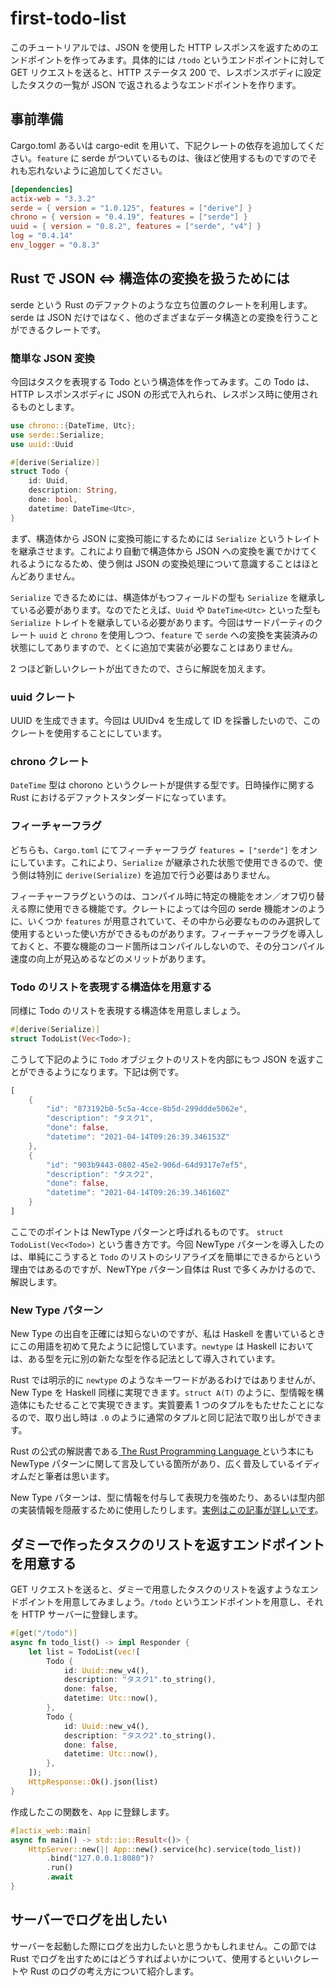 # first-todo-list

このチュートリアルでは、JSON を使用した HTTP レスポンスを返すためのエンドポイントを作ってみます。具体的には `/todo` というエンドポイントに対して GET リクエストを送ると、HTTP ステータス 200 で、レスポンスボディに設定したタスクの一覧が JSON で返されるようなエンドポイントを作ります。

## 事前準備

Cargo.toml あるいは cargo-edit を用いて、下記クレートの依存を追加してください。`feature` に serde がついているものは、後ほど使用するものですのでそれも忘れないように追加してください。

```toml
[dependencies]
actix-web = "3.3.2"
serde = { version = "1.0.125", features = ["derive"] }
chrono = { version = "0.4.19", features = ["serde"] }
uuid = { version = "0.8.2", features = ["serde", "v4"] }
log = "0.4.14"
env_logger = "0.8.3"
```

## Rust で JSON ⇔ 構造体の変換を扱うためには

serde という Rust のデファクトのような立ち位置のクレートを利用します。serde は JSON だけではなく、他のざまざまなデータ構造との変換を行うことができるクレートです。

### 簡単な JSON 変換

今回はタスクを表現する Todo という構造体を作ってみます。この Todo は、HTTP レスポンスボディに JSON の形式で入れられ、レスポンス時に使用されるものとします。

```rust
use chrono::{DateTime, Utc};
use serde::Serialize;
use uuid::Uuid

#[derive(Serialize)]
struct Todo {
    id: Uuid,
    description: String,
    done: bool,
    datetime: DateTime<Utc>,
}
```

まず、構造体から JSON に変換可能にするためには `Serialize` というトレイトを継承させます。これにより自動で構造体から JSON への変換を裏でかけてくれるようになるため、使う側は JSON の変換処理について意識することはほとんどありません。

`Serialize` できるためには、構造体がもつフィールドの型も `Serialize` を継承している必要があります。なのでたとえば、`Uuid` や `DateTime<Utc>` といった型も `Serialize` トレイトを継承している必要があります。今回はサードパーティのクレート `uuid` と `chrono` を使用しつつ、`feature` で `serde` への変換を実装済みの状態にしてありますので、とくに追加で実装が必要なことはありません。

2 つほど新しいクレートが出てきたので、さらに解説を加えます。

### uuid クレート

UUID を生成できます。今回は UUIDv4 を生成して ID を採番したいので、このクレートを使用することにしています。

### chrono クレート

`DateTime` 型は chorono というクレートが提供する型です。日時操作に関する Rust におけるデファクトスタンダードになっています。

### フィーチャーフラグ

どちらも、`Cargo.toml` にてフィーチャーフラグ `features = ["serde"]` をオンにしています。これにより、`Serialize` が継承された状態で使用できるので、使う側は特別に `derive(Serialize)` を追加で行う必要はありません。

フィーチャーフラグというのは、コンパイル時に特定の機能をオン／オフ切り替える際に使用できる機能です。クレートによっては今回の serde 機能オンのように、いくつか `features` が用意されていて、その中から必要なもののみ選択して使用するといった使い方ができるものがあります。フィーチャーフラグを導入しておくと、不要な機能のコード箇所はコンパイルしないので、その分コンパイル速度の向上が見込めるなどのメリットがあります。

### Todo のリストを表現する構造体を用意する

同様に Todo のリストを表現する構造体を用意しましょう。

```rust
#[derive(Serialize)]
struct TodoList(Vec<Todo>);
```

こうして下記のように `Todo` オブジェクトのリストを内部にもつ JSON を返すことができるようになります。下記は例です。

```rust
[
    {
        "id": "873192b0-5c5a-4cce-8b5d-299ddde5062e",
        "description": "タスク1",
        "done": false,
        "datetime": "2021-04-14T09:26:39.346153Z"
    },
    {
        "id": "903b9443-0802-45e2-906d-64d9317e7ef5",
        "description": "タスク2",
        "done": false,
        "datetime": "2021-04-14T09:26:39.346160Z"
    }
]
```

ここでのポイントは NewType パターンと呼ばれるものです。 `struct TodoList(Vec<Todo>)` という書き方です。今回 NewType パターンを導入したのは、単純にこうすると `Todo` のリストのシリアライズを簡単にできるからという理由ではあるのですが、NewTYpe パターン自体は Rust で多くみかけるので、解説します。

### New Type パターン

New Type の出自を正確には知らないのですが、私は Haskell を書いているときにこの用語を初めて見たように記憶しています。`newtype` は Haskell においては、ある型を元に別の新たな型を作る記法として導入されています。

Rust では明示的に `newtype` のようなキーワードがあるわけではありませんが、New Type を Haskell 同様に実現できます。`struct A(T)` のように、型情報を構造体にもたせることで実現できます。実質要素 1 つのタプルをもたせたことになるので、取り出し時は `.0` のように通常のタプルと同じ記法で取り出しができます。

Rust の公式の解説書である[ The Rust Programming Language ](https://doc.rust-jp.rs/book-ja/ch19-04-advanced-types.html)という本にも NewType パターンに関して言及している箇所があり、広く普及しているイディオムだと筆者は思います。

New Type パターンは、型に情報を付与して表現力を強めたり、あるいは型内部の実装情報を隠蔽するために使用したりします。[実例はこの記事が詳しいです](https://keens.github.io/blog/2018/12/15/rustdetsuyomenikatawotsukerupart_1__new_type_pattern/)。

## ダミーで作ったタスクのリストを返すエンドポイントを用意する

GET リクエストを送ると、ダミーで用意したタスクのリストを返すようなエンドポイントを用意してみましょう。`/todo` というエンドポイントを用意し、それを HTTP サーバーに登録します。

```rust
#[get("/todo")]
async fn todo_list() -> impl Responder {
    let list = TodoList(vec![
        Todo {
            id: Uuid::new_v4(),
            description: "タスク1".to_string(),
            done: false,
            datetime: Utc::now(),
        },
        Todo {
            id: Uuid::new_v4(),
            description: "タスク2".to_string(),
            done: false,
            datetime: Utc::now(),
        },
    ]);
    HttpResponse::Ok().json(list)
}
```

作成したこの関数を、`App` に登録します。

```rust
#[actix_web::main]
async fn main() -> std::io::Result<()> {
    HttpServer::new(|| App::new().service(hc).service(todo_list))
        .bind("127.0.0.1:8080")?
        .run()
        .await
}
```

## サーバーでログを出したい

サーバーを起動した際にログを出力したいと思うかもしれません。この節では Rust でログを出すためにはどうすればよいかについて、使用するといいクレートや Rust のログの考え方について紹介します。
